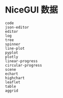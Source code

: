 # NiceGUI 数据

```{toctree}
code
json-editor
editor
log
tree
spinner
line-plot
pyplot
plotly
linear-progress
circular-progress
scene
echart
highchart
leaflet
table
aggrid
```
